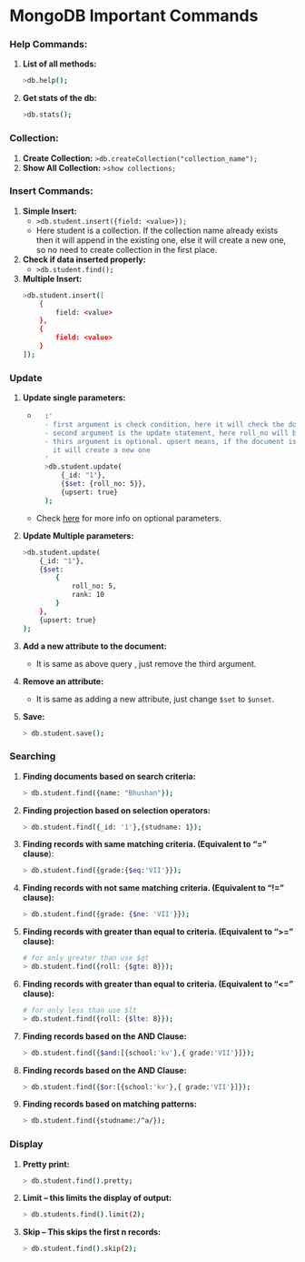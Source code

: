 # MongoDB Important Commands

### Help Commands:
1. **List of all methods:**
	```bash
	>db.help();
	```
2. **Get stats of the db:**
	```bash
	>db.stats();
	```
### Collection:
1. **Create Collection:**
	```>db.createCollection("collection_name");```
2. **Show All Collection:**
	```>show collections;```

### Insert Commands:
1. **Simple Insert:**
	- ```>db.student.insert({field: <value>});``` 
	- Here student is a collection. If the collection name already exists then it will append in the existing one, else it will create a new one, so no need to create collection in the first place.
2. **Check if data inserted properly:**
	- ```>db.student.find();```
3. **Multiple Insert:**
	```bash
	>db.student.insert([
		{
			field: <value>
		},
		{
			field: <value>
		}
	]);
	```

### Update
1. **Update single parameters:**
	- ```bash
		:'
		- first argument is check condition, here it will check the document for _id 1
		- second argument is the update statement, here roll_no will be updates to 5
		- thirs argument is optional. upsert means, if the document is not matched 
		  it will create a new one
		' 
		>db.student.update(
			{_id: "1"},
			{$set: {roll_no: 5}},
			{upsert: true}
		);
		```
	- Check [here](https://docs.mongodb.com/manual/reference/method/db.collection.update/) for more info on optional parameters.

2. **Update Multiple parameters:**
	```bash
	>db.student.update(
		{_id: "1"},
		{$set: 
			{
				roll_no: 5,
				rank: 10
			}
		},
		{upsert: true}
	);
	```
3. **Add a new attribute to the document:**
	- It is same as above query , just remove the third argument.
4. **Remove an attribute:**
	- It is same as adding a new attribute, just change `$set` to `$unset`.
5. **Save:**
	```bash
	> db.student.save();
	```

### Searching
1. **Finding documents based on search criteria:**
	```bash
	> db.student.find({name: "Bhushan"});
	```
2. **Finding projection based on selection operators:**
	```bash
	> db.student.find({_id: '1'},{studname: 1});
	```
3. **Finding records with same matching criteria. (Equivalent to “=” clause**):
	```bash
	> db.student.find({grade:{$eq:'VII'}});
	```
4. **Finding records with not same matching criteria. (Equivalent to “!=” clause):**
	```bash
	> db.student.find({grade: {$ne: 'VII'}});
	```
5. **Finding records with greater than equal to criteria. (Equivalent to “>=” clause):**
	```bash
	# for only greater than use $gt
	> db.student.find({roll: {$gte: 8}});
	```
6. **Finding records with greater than equal to criteria. (Equivalent to “<=” clause):**
	```bash
	# for only less than use $lt
	> db.student.find({roll: {$lte: 8}});
	```
7. **Finding records based on the AND Clause:**
	```bash
	> db.student.find({$and:[{school:'kv'},{ grade:'VII'}]});
	```
8. **Finding records based on the AND Clause:**
	```bash
	> db.student.find({$or:[{school:'kv'},{ grade:'VII'}]});
	```
9. **Finding records based on matching patterns:**
	```bash
	> db.student.find({studname:/^a/});
	```

### Display
1. **Pretty print:**
	```bash
	> db.student.find().pretty;
	```
2. **Limit – this limits the display of output:**
	```bash
	> db.students.find().limit(2);
	```
3. **Skip – This skips the first n records:**
	```bash
	> db.student.find().skip(2);
	```